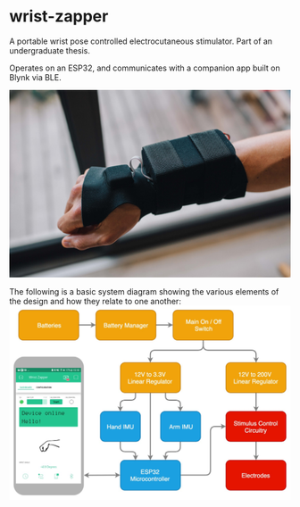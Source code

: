 # wrist-zapper
A portable wrist pose controlled electrocutaneous stimulator. Part of an undergraduate thesis.

Operates on an ESP32, and communicates with a companion app built on Blynk via BLE.

![The Wrist Zapper](https://github.com/devsticks/wrist-zapper/raw/master/images/device_top.jpg "The Wrist Zapper")

The following is a basic system diagram showing the various elements of the design and how they relate to one another:
![System Diagram](https://github.com/devsticks/wrist-zapper/raw/master/images/wiring_flow.jpg "System diagram")
